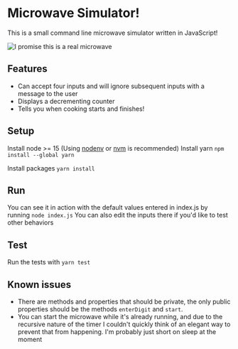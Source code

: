 # Microwave Simulator!
This is a small command line microwave simulator written in JavaScript!

![I promise this is a real microwave](https://gfycat.com/esteemedsaltycommongonolek)

## Features
* Can accept four inputs and will ignore subsequent inputs with a message to the user
* Displays a decrementing counter
* Tells you when cooking starts and finishes!

## Setup
Install node >= 15 (Using [nodenv](https://github.com/nodenv/nodenv) or [nvm](https://github.com/nvm-sh/nvm) is recommended)
Install yarn `npm install --global yarn`

Install packages `yarn install`

## Run
You can see it in action with the default values entered in index.js by running `node index.js`
You can also edit the inputs there if you'd like to test other behaviors

## Test
Run the tests with `yarn test`

## Known issues
* There are methods and properties that should be private, the only public properties should be the methods `enterDigit` and `start`.
* You can start the microwave while it's already running, and due to the recursive nature of the timer I couldn't quickly think of an elegant way to prevent that from happening. I'm probably just short on sleep at the moment